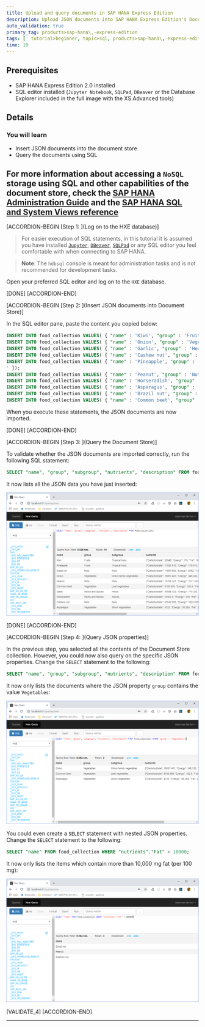 ```yaml
---
title: Upload and query documents in SAP HANA Express Edition
description: Upload JSON documents into SAP HANA Express Edition's Document Store and query its data
auto_validation: true
primary_tag: products>sap-hana\,-express-edition
tags: [  tutorial>beginner, topic>sql, products>sap-hana\,-express-edition ]
time: 10
---
```


## Prerequisites  
 - SAP HANA Express Edition 2.0 installed
 - SQL editor installed (`Jupyter Notebook`, `SQLPad`, `DBeaver` or the Database Explorer included in the full image with the XS Advanced tools)

## Details
### You will learn  
- Insert JSON documents into the document store
- Query the documents using SQL

For more information about accessing a `NoSQL` storage using SQL and other capabilities of the document store, check the [SAP HANA Administration Guide](https://help.sap.com/viewer/6b94445c94ae495c83a19646e7c3fd56/2.0.03/en-US/5e783b7f5a9749bcbfffe167524aeccc.html) and the [SAP HANA SQL and System Views reference](https://help.sap.com/viewer/4fe29514fd584807ac9f2a04f6754767/2.0.03/en-US/2282aef7db6846b68f09d72be04cb9c0.html?q=document%20store)
---

[ACCORDION-BEGIN [Step 1: ](Log on to the HXE database)]

> For easier execution of SQL statements, in this tutorial it is assumed you have installed [`Jupyter`](https://www.sap.com/developer/tutorials/mlb-hxe-tools-jupyter.html), [`DBeaver`](https://www.sap.com/developer/tutorials/hxe-cj1-download-sql-client.html), [`SQLPad`](https://blogs.sap.com/2018/02/05/sqlpad-meets-sap-hana/) or any SQL editor you feel comfortable with when connecting to SAP HANA.

> **Note**: The `hdbsql` console is meant for administration tasks and is not recommended for development tasks.

Open your preferred SQL editor and log on to the `HXE` database.

[DONE]
[ACCORDION-END]


[ACCORDION-BEGIN [Step 2: ](Insert JSON documents into Document Store)]

In the SQL editor pane, paste the content you copied below:

```SQL
INSERT INTO food_collection VALUES( { "name" : 'Kiwi', "group" : 'Fruits', "subgroup" : 'Tropical fruits', "nutrients" : { "Carbohydrate" : 20945.0, "Energy" : 176.0, "Fat" : 1955.0, "Fiber" : 1925.0, "Proteins" : 1421.3 }, "description" : 'The kiwifruit, often shortened to kiwi in many parts of the world, is the edible berry of a woody vine in the genus Actinidia. The most common cultivar group of kiwifruit (''Hayward'') is oval, about the size of a large hen''s egg (5?8 centimetres in length and 4.5?5.5 centimetres in diameter). It has a fibrous, dull greenish-brown skin and bright green or golden flesh with rows of tiny, black, edible seeds. The fruit has a soft texture and a sweet but unique flavor, and today is a commercial crop in several countries, such as Italy, New Zealand, Chile, Greece and France.' });
INSERT INTO food_collection VALUES( { "name" : 'Onion', "group" : 'Vegetables', "subgroup" : 'Onion-family vegetables', "nutrients" : { "Carbohydrate" : 18057.407, "Energy" : 345.333, "Fat" : 0.0, "Fiber" : 2296.154, "Proteins" : 2150.741 }, "description" : 'Allium haematochiton is a species of wild onion known by the common name redskin onion. It is native to northern Baja California and southern California. It it grows on the slopes of the coastal hills and mountains, such as those of the Peninsular Ranges, Transverse Ranges, and southern California Coast Ranges.' });
INSERT INTO food_collection VALUES( { "name" : 'Garlic', "group" : 'Herbs and Spices', "subgroup" : 'Herbs', "nutrients" : { "Carbohydrate" : 50898.333, "Energy" : 770.333, "Fat" : 0.0, "Fiber" : 3850.000, "Proteins" : 8301.667 }, "description" : 'With a history of human use of over 7,000 years, garlic (Allium sativum) is native to central Asia, and has long been a staple in the Mediterranean region, as well as a frequent seasoning in Asia, Africa, and Europe. There are two sub-varieties of allium sativum: Allium sativum var. sativum (soft-necked garlic) and Allium sativum var. ophioscorodon (hard-necked garlic). Soft-necked garlic is the most commonly found. Bulb garlic is available in many forms, including fresh, frozen, dried, fermented (black garlic) and shelf stable products (in tubes or jars).' });
INSERT INTO food_collection VALUES( { "name" : 'Cashew nut', "group" : 'Nuts', "subgroup" : 'Nuts', "nutrients" : { "Carbohydrate" : 33540.993, "Energy" : 1622.625, "Fat" : 15466.667, "Fiber" : 2381.818, "Proteins" : 13402.857 }, "description" : 'The cashew, or caju, is a small tree native to Brazil. Cashew nuts are the seeds of the cashew apple, and are found in the grey bump at the end of the fruit. The cashew apple itself is sweet, soft and juicy.Cashews are usually sold roasted and salted and eaten as a snack.' });
INSERT INTO food_collection VALUES( { "name" : 'Pineapple', "group" : 'Fruits', "subgroup" : 'Tropical fruits', "nutrients" : { "Carbohydrate" : 17650.476, "Energy" : 179.613, "Fat" : 2188.600, "Fiber" : 705.263, "Proteins" : 542.857 }, "description" : 'The Pineapple (Ananas comosus), named for its resemblance to the pine cone, is a tropical plant with edible multiple fruit consisting of coalesced berries, and the most economically significant plant in the Bromeliaceae family. Pineapples may be cultivated from a crown cutting of the fruit, possibly flowering in 20–24 months and fruiting in the following six months. Pineapple does not ripen significantly post-harvest. Pineapples are consumed fresh, cooked, juiced, and preserved, and are found in a wide array of cuisines. In addition to consumption, in the Philippines the pineapple''s leaves are used to produce the textile fiber piña- employed as a component of wall paper and furnishings, amongst other uses.
' });
INSERT INTO food_collection VALUES( { "name" : 'Peanut', "group" : 'Nuts', "subgroup" : 'Nuts', "nutrients" : { "Carbohydrate" : 19706.341, "Energy" : 1571.563, "Fat" : 14543.900, "Fiber" : 6891.892, "Proteins" : 22098.293 }, "description" : 'The peanut, also known as the groundnut and the goober and taxonomically classified as Arachis hypogaea, is a legume crop grown mainly for its edible seeds. It is widely grown in the tropics and subtropics, being important to both small and large commercial producers. It is classified as both a grain legume and, because of its high oil content, an oil crop. World annual production of shelled peanuts was 42 million tonnes in 2014. Atypically among crop plants, peanut pods develop underground rather than aboveground. It is this characteristic that the botanist Linnaeus used to assign the specific name hypogaea, which means "under the earth."' });
INSERT INTO food_collection VALUES( { "name" : 'Horseradish', "group" : 'Herbs and Spices', "subgroup" : 'Spices', "nutrients" : { "Carbohydrate" : 22922.500, "Energy" : 229.000, "Fat" : 700.000, "Fiber" : 3600.000, "Proteins" : 4557.500 }, "description" : 'Horseradish (Armoracia rusticana, syn. Cochlearia armoracia) is a perennial plant of the Brassicaceae family (which also includes mustard, wasabi, broccoli, and cabbage). The plant is probably native to southeastern Europe and western Asia. It is now popular around the world. It grows up to 1.5 metres (5 feet) tall, and is cultivated primarily for its large, white, tapered root. The intact horseradish root has hardly any aroma. When cut or grated, however, enzymes from the now-broken plant cells break down sinigrin to produce allyl isothiocyanate, which irritates the mucous membranes of the sinuses and eyes. Once exposed to air (via grating) or heat, if not used immediately or mixed in vinegar, the grated mash darkens, loses its pungency, and becomes unpleasantly bitter-tasting.' });
INSERT INTO food_collection VALUES( { "name" : 'Asparagus', "group" : 'Vegetables', "subgroup" : 'Shoot vegetables', "nutrients" : { "Carbohydrate" : 4725.000, "Energy" : 58.364, "Fat" : 2150.000, "Fiber" : 1276.471, "Proteins" : 2872.889 }, "description" : 'Asparagus officinalis is a spring vegetable, a flowering perennial plant species in the genus Asparagus. It was once classified in the lily family, like its Allium cousins, onions and garlic, but the Liliaceae have been split and the onion-like plants are now in the family Amaryllidaceae and asparagus in the Asparagaceae. Asparagus officinalis is native to most of Europe, northern Africa and western Asia, and is widely cultivated as a vegetable crop.' });
INSERT INTO food_collection VALUES( { "name" : 'Brazil nut', "group" : 'Nuts', "subgroup" : 'Nuts', "nutrients" : { "Carbohydrate" : 11897.863, "Energy" : 2082.000, "Fat" : 67459.500, "Fiber" : 4266.667, "Proteins" : 11679.000 }, "description" : 'The Brazil nut (Bertholletia excelsa) is a South American tree in the family Lecythidaceae, and also the name of the tree''s commercially harvested edible seed.' });
INSERT INTO food_collection VALUES( { "name" : 'Common beet', "group" : 'Vegetables', "subgroup" : 'Leaf vegetables', "nutrients" : { "Carbohydrate" : 9100.909, "Energy" : 102.500, "Fat" : 0.0, "Fiber" : 2327.273, "Proteins" : 1490.000 }, "description" : 'The beet (Beta vulgaris) is a plant in the Chenopodiaceae family which is now included in Amaranthaceae family. It is best known in its numerous cultivated varieties, the most well known of which is the root vegetable known as the beetroot or garden beet. However, other cultivated varieties include the leaf vegetable chard, as well as the root vegetable sugar beet, which is important in the production of table sugar, and mangelwurzel, which is a fodder crop. Three subspecies are typically recognised. All cultivated varieties fall into the subspecies Beta vulgaris subsp. vulgaris, while Beta vulgaris subsp. maritima, commonly known as the sea beet, is the wild ancestor of these, and is found throughout the Mediterranean, the Atlantic coast of Europe, the Near East, and India. A second wild subspecies, Beta vulgaris subsp. adanensis, occurs from Greece to Syria. The roots are most commonly deep red-purple in color, but come in a wide variety of other shades, including golden yellow and red-and-white striped. Beta vulgaris is a herbaceous biennial or, rarely, perennial plant with leafy stems growing to 1–2 m tall. The leaves are heart-shaped, 5–20 cm long on wild plants (often much larger in cultivated plants). The flowers are produced in dense spikes; each flower is very small, 3–5 mm diameter, green or tinged reddish, with five petals; they are wind pollinated. The fruit is a cluster of hard nutlets.' });
```

When you execute these statements, the JSON documents are now imported.

[DONE]
[ACCORDION-END]


[ACCORDION-BEGIN [Step 3: ](Query the Document Store)]

To validate whether the JSON documents are imported correctly, run the following SQL statement:

```SQL
SELECT "name", "group", "subgroup", "nutrients", "description" FROM food_collection;
```

It now lists all the JSON data you have just inserted:

![foodDB database](hxe-docstore-02-query-jsondocs-02.png)


[DONE]
[ACCORDION-END]

[ACCORDION-BEGIN [Step 4: ](Query JSON properties)]

In the previous step, you selected all the contents of the Document Store collection. However, you could now also query on the specific JSON properties. Change the `SELECT` statement to the following:

```SQL
SELECT "name", "group", "subgroup", "nutrients", "description" FROM food_collection WHERE "group" = 'Vegetables';
```

It now only lists the documents where the JSON property `group` contains the value `Vegetables`:

![foodDB database](hxe-docstore-02-query-jsondocs-03.png)

You could even create a `SELECT` statement with nested JSON properties. Change the `SELECT` statement to the following:

```SQL
SELECT "name" FROM food_collection WHERE "nutrients"."Fat" > 10000;
```

It now only lists the items which contain more than 10,000 mg fat (per 100 mg):

![foodDB database](hxe-docstore-02-query-jsondocs-04.png)


[VALIDATE_4]
[ACCORDION-END]



---
